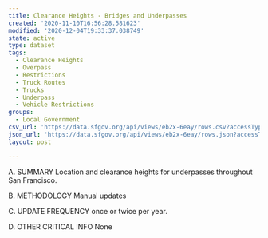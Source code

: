 ```yaml
---
title: Clearance Heights - Bridges and Underpasses
created: '2020-11-10T16:56:28.581623'
modified: '2020-12-04T19:33:37.038749'
state: active
type: dataset
tags:
  - Clearance Heights
  - Overpass
  - Restrictions
  - Truck Routes
  - Trucks
  - Underpass
  - Vehicle Restrictions
groups:
  - Local Government
csv_url: 'https://data.sfgov.org/api/views/eb2x-6eay/rows.csv?accessType=DOWNLOAD'
json_url: 'https://data.sfgov.org/api/views/eb2x-6eay/rows.json?accessType=DOWNLOAD'
layout: post

---
```

A. SUMMARY Location and clearance heights for underpasses throughout San Francisco.

B. METHODOLOGY  Manual updates

C. UPDATE FREQUENCY  once or twice per year. 

D. OTHER CRITICAL INFO  None
